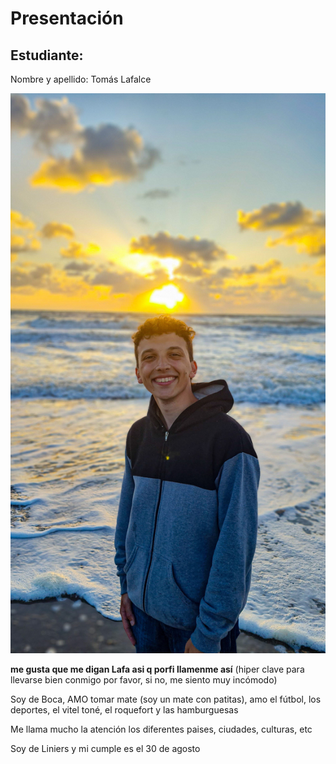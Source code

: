 # Presentación

## Estudiante: 
Nombre y apellido: Tomás Lafalce

![mi foto](20230203_062447.jpg)

**me gusta que me digan Lafa asi q porfi llamenme así** (hiper clave para llevarse bien conmigo por favor, si no, me siento muy incómodo)

Soy de Boca, AMO tomar mate (soy un mate con patitas), amo el fútbol, los deportes, el vitel toné, el roquefort y las hamburguesas

Me llama mucho la atención los diferentes paises, ciudades, culturas, etc

Soy de Liniers y mi cumple es el 30 de agosto